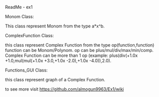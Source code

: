 ReadMe - ex1

Monom Class:

This class represent Monom from the type a*x^b.

ComplexFunction Class:

this class represent Complex Function from the type op(function,function) function can be Monom/Polynom. op can be plus/mul/div/max/min/comp. Complex Function can be more than 1 op (example: plus(div(+1.0x +1.0,mul(mul(+1.0x +3.0,+1.0x -2.0),+1.0x -4.0)),2.0).

Functions_GUI Class:

this class represent graph of a Complex Function.

to see more visit https://github.com/almogun9963/Ex1/wiki

